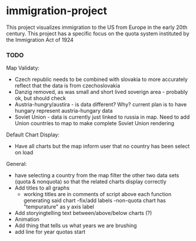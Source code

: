 # immigration-project
This project visualizes immigration to the US from Europe in the early 20th century. This project has a specific focus on the quota system instituted by the Immigration Act of 1924
### TODO
Map Validaty:
- Czech republic needs to be combined with slovakia to more accurately reflect that the data is from czechoslovakia
- Danzig removed, as was small and short lived soverign area - probably ok, but should check
- Austria-hungry/austira - is data different? Why? current plan is to have hungary represent austria-hungary data
- Soviet Union - data is currently just linked to russia in map. Need to add Union countries to map to make complete Soviet Union rendering

Default Chart Display:
- Have all charts but the map inform user that no country has been select on load

General:
- have selecting a country from the map filter the other two data sets (quota & nonquota) so that the related charts display correctly
- Add titles to all graphs
    - working titles are in comments of script above each function generating said chart
-fix/add labels
    -non-quota chart has "tempurature" as y axis label
- Add storyingtelling text between/above/below charts (?)
- Animation
- Add thing that tells us what years we are brushing
- add line for year quotas start
